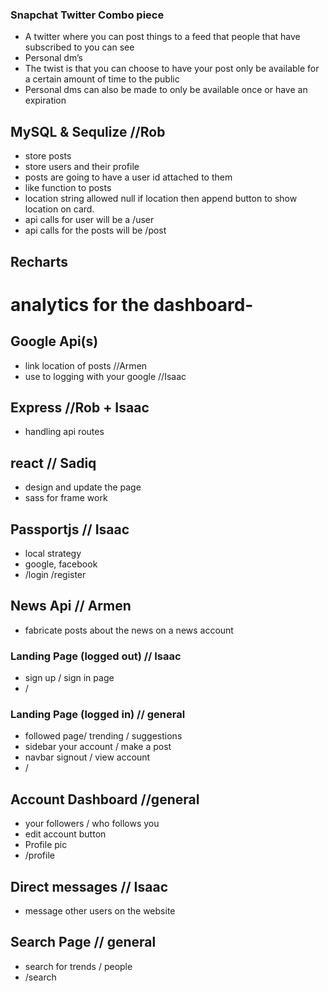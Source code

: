 ### Snapchat Twitter Combo piece
* A twitter where you can post things to a feed that people that have subscribed to you can see
* Personal dm’s
* The twist is that you can choose to have your post only be available for a certain amount of time to the public
* Personal dms can also be made to only be available once or have an expiration
 
 
## MySQL & Sequlize //Rob
* store posts
* store users and their profile
* posts are going to have a user id attached to them 
* like function to posts 
* location string allowed null if location then append button to show location on card.
* api calls for user will be a /user
* api calls for the posts will be /post
 
## Recharts
# analytics for the dashboard-
 
## Google Api(s)
* link location of posts //Armen
* use to logging with your google //Isaac
 
## Express //Rob + Isaac
* handling api routes 
 
## react // Sadiq
* design and update the page
* sass for frame work
 
## Passportjs // Isaac
* local strategy 
* google, facebook
* /login /register
 
## News Api // Armen
* fabricate posts about the news on a news account
 
### Landing Page (logged out) // Isaac
* sign up / sign in page 
* /
 
### Landing Page (logged in) // general
* followed page/ trending / suggestions
* sidebar your account / make a post
* navbar signout / view account 
* /
 
## Account Dashboard //general
* your followers / who follows you
* edit account button
* Profile pic 
* /profile
 
## Direct messages // Isaac
* message other users on the website
 
## Search Page // general
* search for trends / people 
* /search
